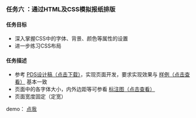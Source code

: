 ### 任务六 ：通过HTML及CSS模拟报纸排版

#### 任务目标

- 深入掌握CSS中的字体、背景、颜色等属性的设置
- 进一步练习CSS布局

####  任务描述

- 参考 [PDS设计稿（点击下载）](http://7xrp04.com1.z0.glb.clouddn.com/task_1_6_1.psd)，实现页面开发，要求实现效果与 [样例（点击查看）](http://7xrp04.com1.z0.glb.clouddn.com/task_1_6_2.jpg) 基本一致
- 页面中的各字体大小，内外边距等可参看 [标注图（点击查看）](http://7xrp04.com1.z0.glb.clouddn.com/task_1_6_3.jpg)
- 页面宽度固定（定宽）

demo： [点我](http://www.kumo-ka.com/code/IFE-2017/task_6/index.html)



​	     

